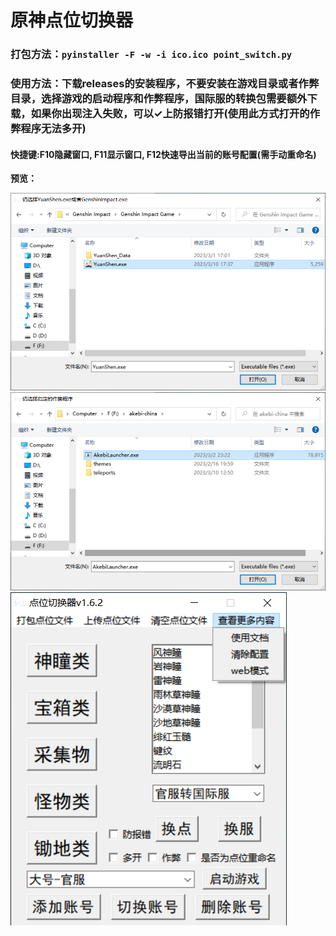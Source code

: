 # 原神点位切换器
### 打包方法：```pyinstaller -F -w -i ico.ico point_switch.py```
### 使用方法：下载releases的安装程序，不要安装在游戏目录或者作弊目录，选择游戏的启动程序和作弊程序，国际服的转换包需要额外下载，如果你出现注入失败，可以✓上防报错打开(使用此方式打开的作弊程序无法多开)
#### 快捷键:F10隐藏窗口, F11显示窗口, F12快速导出当前的账号配置(需手动重命名)
**预览：**

![1](1.png)
![2](2.png)
![3](3.png)
